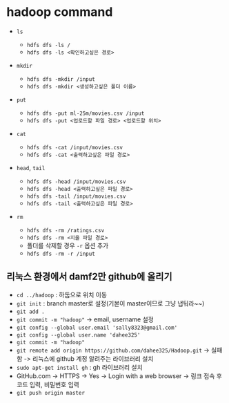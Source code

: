 # hadoop command

- `ls`
    - `hdfs dfs -ls /`
    - `hdfs dfs -ls <확인하고싶은 경로>`

- `mkdir`
    - `hdfs dfs -mkdir /input`
    - `hdfs dfs -mkdir <생성하고싶은 폴더 이름>`

- `put`
    - `hdfs dfs -put ml-25m/movies.csv /input`
    - `hdfs dfs -put <업로드할 파일 경로> <업로드할 위치>`

- `cat`
    - `hdfs dfs -cat /input/movies.csv`
    - `hdfs dfs -cat <출력하고싶은 파일 경로>`

- `head`, `tail`
    - `hdfs dfs -head /input/movies.csv`
    - `hdfs dfs -head <출력하고싶은 파일 경로>`
    - `hdfs dfs -tail /input/movies.csv`
    - `hdfs dfs -tail <출력하고싶은 파일 경로>`
- `rm`
    - `hdfs dfs -rm /ratings.csv`
    - `hdfs dfs -rm <지울 파일 경로>`
    - 폴더를 삭제할 경우 `-r` 옵션 추가
    - `hdfs dfs -rm -r /input`


## 리눅스 환경에서 damf2만 github에 올리기
- `cd ../hadoop` : 하둡으로 위치 이동
- `git init` : branch master로 설정(기본이 master이므로 그냥 냅둬라~~)
- `git add .`
- `git commit -m "hadoop"` -> email, username 설정
- `git config --global user.email 'sally8323@gmail.com'`
- `git config --global user.name 'dahee325'`
- `git commit -m "hadoop"`
- `git remote add origin https://github.com/dahee325/Hadoop.git` -> 실패함 -> 리눅스에 github 계정 알려주는 라이브러리 설치
- `sudo apt-get install gh` : gh 라이브러리 설치
- GitHub.com -> HTTPS -> Yes -> Login with a web browser -> 링크 접속 후 코드 입력, 비밀번호 입력
- `git push origin master`